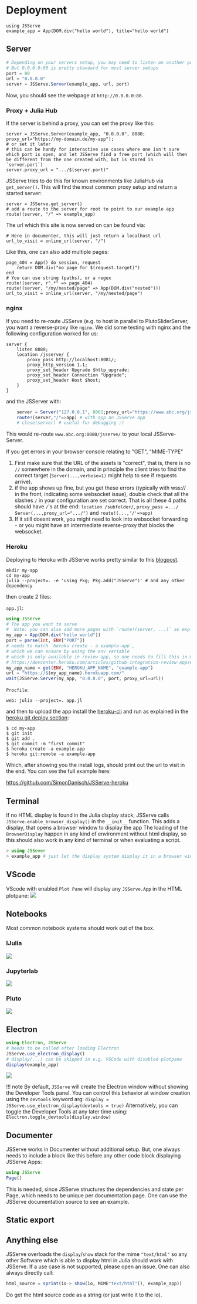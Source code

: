 # Deployment

```@example 1
using JSServe
example_app = App(DOM.div("hello world"), title="hello world")
```

## Server

```julia
# Depending on your servers setup, you may need to listen on another port or URL
# But 0.0.0.0:80 is pretty standard for most server setups
port = 80
url = "0.0.0.0"
server = JSServe.Server(example_app, url, port)
```

Now, you should see the webpage at `http://0.0.0.0:80`.

### Proxy + Julia Hub

If the server is behind a proxy, you can set the proxy like this:

```@example 1
server = JSServe.Server(example_app, "0.0.0.0", 8080; proxy_url="https://my-domain.de/my-app");
# or set it later
# this can be handy for interactive use cases where one isn't sure which port is open, and let JSServe find a free port (which will then be different from the one created with, but is stored in `server.port`)
server.proxy_url = ".../$(server.port)"
```

JSServe tries to do this for known environments like JuliaHub via `get_server()`.
This will find the most common proxy setup and return a started server:

```@example 1
server = JSServe.get_server()
# add a route to the server for root to point to our example app
route!(server, "/" => example_app)
```
The url which this site is now served on can be found via:

```@example 1
# Here in documenter, this will just return a localhost url
url_to_visit = online_url(server, "/")
```

Like this, one can also add multiple pages:
```@example 1
page_404 = App() do session, request
    return DOM.div("no page for $(request.target)")
end
# You can use string (paths), or a regex
route!(server, r".*" => page_404)
route!(server, "/my/nested/page" => App(DOM.div("nested")))
url_to_visit = online_url(server, "/my/nested/page")
```

### nginx
If you need to re-route JSServe (e.g. to host in parallel to PlutoSliderServer, you want a reverse-proxy like `nginx`. We did some testing with nginx and the following configuration worked for us:
```nginx
server {
    listen 8080;
    location /jsserve/ {
        proxy_pass http://localhost:8081/;
        proxy_http_version 1.1;
        proxy_set_header Upgrade $http_upgrade;
        proxy_set_header Connection "Upgrade";
        proxy_set_header Host $host;
    }
}
```
and the JSServer with:
```julia
    server = Server("127.0.0.1", 8081;proxy_url="https://www.abc.org/jsserve/")
    route!(server,"/"=>app) # with app an JSServe app
    # close(server) # useful for debugging ;)
```
This would re-route `www.abc.org:8080/jsserve/` to your local JSServe-Server.

If you get errors in your browser console relating to "GET", "MIME-TYPE"

1. First make sure that the URL of the assets is "correct", that is, there is no `//` somewhere in the domain, and in principle the client tries to find the correct target (`Server(...,verbose=1)` might help to see if requests arrive).
2. if the app shows up fine, but you get these errors (typically with wss:// in the front, indicating some websocket issue), double check that all the slashes `/` in your configuration are set correct. That is all these 4 paths should have `/`'s at the end: `location /subfolder/`, `proxy_pass =.../`  `Server(...,proxy_url=".../")` and `route!(...,'/'=>app)`
3. If it still doesnt work, you might need to look into websocket forwarding - or you might have an intermediate reverse-proxy that blocks the websocket.

### Heroku

Deploying to Heroku with JSServe works pretty similar to this [blogpost](https://towardsdatascience.com/deploying-julia-projects-on-heroku-com-eb8da5248134).

```
mkdir my-app
cd my-app
julia --project=. -e 'using Pkg; Pkg.add("JSServe")' # and any other dependency
```

then create 2 files:

`app.jl`:
```julia
using JSServe
# The app you want to serve
#  Note: you can also add more pages with `route!(server, ...)` as explained aboce
my_app = App(DOM.div("hello world"))
port = parse(Int, ENV["PORT"])
# needs to match `heroku create - a example-app`,
# which we can ensure by using the env variable
# which is only available in review app, so one needs to fill this in manually for now
# https://devcenter.heroku.com/articles/github-integration-review-apps#injected-environment-variables
my_app_name = get(ENV, "HEROKU_APP_NAME", "example-app")
url = "https://$(my_app_name).herokuapp.com/"
wait(JSServe.Server(my_app, "0.0.0.0", port, proxy_url=url))
```
`Procfile`:
```
web: julia --project=. app.jl
```

and then to upload the app install the [heroku-cli](https://devcenter.heroku.com/articles/heroku-cli) and run as explained in the [heroku git deploy section](https://devcenter.heroku.com/articles/git):

```
$ cd my-app
$ git init
$ git add .
$ git commit -m "first commit"
$ heroku create -a example-app
$ heroku git:remote -a example-app
```
Which, after showing you the install logs, should print out the url to visit in the end.
You can see the full example here:

https://github.com/SimonDanisch/JSServe-heroku

## Terminal
If no HTML display is found in the Julia display stack, JSServe calls `JSServe.enable_browser_display()` in the `__init__` function.
This adds a display, that opens a browser window to display the app
The loading of the `BrowserDisplay` happen in any kind of environment without html display, so this should also work in any kind of terminal or when evaluating a script.

```julia
> using JSSever
> example_app # just let the display system display it in a browser window
```

## VScode

VScode with enabled `Plot Pane` will display any `JSServe.App` in the HTML plotpane:
![](vscode.png)

## Notebooks

Most common notebook systems should work out of the box.

### IJulia
![](ijulia.png)

### Jupyterlab
![](jupyterlab.png)

### Pluto
![](pluto.png)

## Electron

```julia
using Electron, JSServe
# Needs to be called after loading Electron
JSServe.use_electron_display()
# display(...) can be skipped in e.g. VSCode with disabled plotpane
display(example_app)
```
![](electron.png)

!!! note
    By default, `JSServe` will create the Electron window without showing the Developer
    Tools panel. You can control this behavior at
    window creation using the `devtools` keyword arg:
    ```
    display = JSServe.use_electron_display(devtools = true)
    ```
    Alternatively, you can toggle the Developer Tools at any later time using:
    ```
    Electron.toggle_devtools(display.window)
    ```

## Documenter

JSServe works in Documenter without additional setup.
But, one always needs to include a block like this before any other code block displaying JSServe Apps:

```julia
using JSServe
Page()
```
This is needed, since JSServe structures the dependencies and state per Page, which needs to be unique per documentation page.
One can use the JSServe documentation source to see an example.

## Static export


## Anything else

JSServe overloads the `display`/`show` stack for the mime `"text/html"` so any other Software which is able to display html in Julia should work with JSServe.
If a use case is not supported, please open an issue.
One can also always directly call:
```julia
html_source = sprint(io-> show(io, MIME"text/html"(), example_app))
```
Do get the html source code as a string (or just write it to the io).
